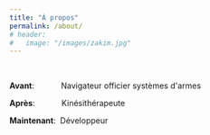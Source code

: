 ```yaml
---
title: "À propos"
permalink: /about/
# header:
#   image: "/images/zakim.jpg"
---
```

<br/>


**Avant**:&nbsp;&nbsp;&nbsp;&nbsp;&nbsp;&nbsp;&nbsp;&nbsp;&nbsp;&nbsp;&nbsp;&nbsp;Navigateur officier systèmes d'armes


**Après**:&nbsp;&nbsp;&nbsp;&nbsp;&nbsp;&nbsp;&nbsp;&nbsp;&nbsp;&nbsp;&nbsp;&nbsp;Kinésithérapeute


**Maintenant**:&nbsp;&nbsp;Développeur
